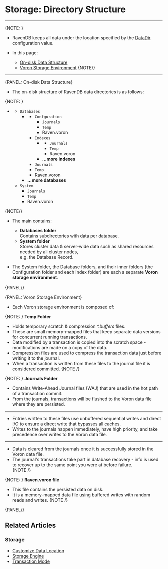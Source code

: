 # Storage: Directory Structure

---

{NOTE: }

* RavenDB keeps all data under the location specified by the [DataDir](../../server/configuration/core-configuration#datadir) configuration value.

* In this page:
    * [On-disk Data Structure](../../server/storage/directory-structure#on-disk-data-structure)
    * [Voron Storage Environment](../../server/storage/directory-structure#voron-storage-environment)
{NOTE/}

---

{PANEL: On-disk Data Structure}

* The on-disk structure of RavenDB data directories is as follows:

{NOTE: }

* __<data-dir>__
  * `Databases`
      * __<database-name>__
          * `Confguration`
              * `Journals`
              * `Temp`
              * Raven.voron
          * `Indexes`
              * __<index-name>__
                  * `Journals`
                  * `Temp`
                  * Raven.voron
              * __...more indexes__
          * `Journals`
          * `Temp`
          * Raven.voron
      * __...more databases__
  * `System`
      * `Journals`
      * `Temp`
      * Raven.voron

{NOTE/}

* The main <data-dir> contains:

  *  **Databases folder**  
     Contains subdirectories with data per database.  
  *  **System folder**  
     Stores cluster data & server-wide data such as shared resources needed by all cluster nodes,  
     e.g. the Database Record.  

* The System folder, the Database folders, and their inner folders (the Configuration folder and each Index folder) are each a separate **Voron storage environment**.

{PANEL/}

{PANEL: Voron Storage Environment}

* Each Voron storage environment is composed of:  

{NOTE: }
__Temp Folder__

* Holds temporary scratch & compression <em>*.buffers</em> files.  
* These are small memory-mapped files that keep separate data versions for concurrent running transactions.  
* Data modified by a transaction is copied into the scratch space - modifications are made on a copy of the data.  
* Compression files are used to compress the transaction data just before writing it to the journal.  
* When a transaction is written from these files to the journal file it is considered committed.
{NOTE /}

{NOTE: }
__Journals Folder__  

* Contains Write-Ahead Journal files (WAJ) that are used in the hot path of a transaction commit.  
* From the journals, transactions will be flushed to the Voron data file where they are persisted.  

---

* Entries written to these files use unbuffered sequential writes and direct I/O to ensure a direct write that bypasses all caches.  
* Writes to the journals happen immediately, have high priority, and take precedence over writes to the Voron data file.  

---

* Data is cleared from the journals once it is successfully stored in the Voron data file.  
* The journal's transactions take part in database recovery - info is used to recover up to the same point you were at before failure.  
{NOTE /}

{NOTE: }
__Raven.voron file__

* This file contains the persisted data on disk.  
* It is a memory-mapped data file using buffered writes with random reads and writes.
{NOTE /}
 
{PANEL/}

## Related Articles

### Storage

- [Customize Data Location](../../server/storage/customizing-raven-data-files-locations)
- [Storage Engine](../../server/storage/storage-engine)
- [Transaction Mode](../../server/storage/transaction-mode)

